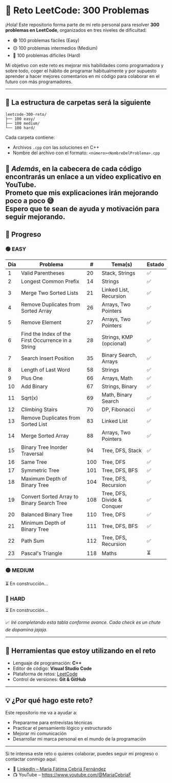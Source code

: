  # 🧠 Reto LeetCode: 300 Problemas

¡Hola! Este repositorio forma parte de mi reto personal para resolver **300 problemas en LeetCode**, organizados en tres niveles de dificultad:

- 🟢 100 problemas fáciles (Easy)
- 🟡 100 problemas intermedios (Medium)
- 🔴 100 problemas difíciles (Hard)

Mi objetivo con este reto es mejorar mis habilidades como programadora y sobre todo, coger el hábito de programar habitualmente y por supuesto aprender
a hacer mejores comentarios en mi código para colaborar en el futuro con más programadores. 

---

## 📁 La estructura de carpetas será la siguiente

```
leetcode-300-reto/
├── 100 easy/
├── 100 medium/
└── 100 hard/
```

Cada carpeta contiene:
- Archivos `.cpp` con las soluciones en C++ 
- Nombre del archivo con el formato: `<número><NombreDelProblema>.cpp`

📌 *Además*, en la cabecera de cada código encontrarás un **enlace a un vídeo explicativo en YouTube**.  
Prometo que mis explicaciones irán mejorando poco a poco 😅  
Espero que te sean de ayuda y motivación para seguir mejorando.
---

## 🚀 Progreso
### 🟢 **EASY** 

| Día | Problema                                       | #   | Tema(s)                     | Estado |
|-----|------------------------------------------------|-----|-----------------------------|--------|
| 1   | Valid Parentheses                              | 20  | Stack, Strings              | ✅     |
| 2   | Longest Common Prefix                          | 14  | Strings                     | ✅     |
| 3   | Merge Two Sorted Lists                         | 21  | Linked List, Recursion      | ✅     |
| 4   | Remove Duplicates from Sorted Array            | 26  | Arrays, Two Pointers        | ✅     |
| 5   | Remove Element                                 | 27  | Arrays, Two Pointers        | ✅     |
| 6   | Find the Index of the First Occurrence in a String | 28  | Strings, KMP (opcional)     |    ✅     |
| 7   | Search Insert Position                         | 35  | Binary Search, Arrays       | ✅     |
| 8   | Length of Last Word                            | 58  | Strings                     | ✅     |
| 9   | Plus One                                       | 66  | Arrays, Math                | ✅     |
| 10  | Add Binary                                     | 67  | Strings, Binary             | ✅     |
| 11  | Sqrt(x)                                        | 69  | Math, Binary Search         | ✅     |
| 12  | Climbing Stairs                                | 70  | DP, Fibonacci               | ✅     |
| 13  | Remove Duplicates from Sorted List             | 83  | Linked List                 | ✅     |
| 14  | Merge Sorted Array                             | 88  | Arrays, Two Pointers        | ✅     |
| 15  | Binary Tree Inorder Traversal                  | 94  | Tree, DFS, Stack            | ✅     |
| 16  | Same Tree                                      | 100 | Tree, DFS                   | ✅     |
| 17  | Symmetric Tree                                 | 101 | Tree, DFS, BFS              | ✅     |
| 18  | Maximum Depth of Binary Tree                   | 104 | Tree, DFS, Recursion        | ✅     |
| 19  | Convert Sorted Array to Binary Search Tree     | 108 | Tree, DFS, Divide & Conquer | ✅     |
| 20  | Balanced Binary Tree                           | 110 | Tree, DFS                   | ✅     |
| 21  | Minimum Depth of Binary Tree                   | 111 | Tree, DFS, BFS              | ✅     |
| 22  | Path Sum                                       | 112 | Tree, DFS, Recursion        | ✅     |
| 23  | Pascal's Triangle                              | 118 | Maths                       | ⏳     |







### 🟡 **MEDIUM**
 ⏳  En construcción...

### 🔴 **HARD**
 ⏳ En construcción... 



📈 *Iré completando esta tabla conforme avance. Cada check es un chute de dopamina jajaja.*

---

## 🧰 Herramientas que estoy utilizando en el reto

- Lenguaje de programación: **C++** 
- Editor de código: **Visual Studio Code**
- Plataforma de retos: [LeetCode](https://leetcode.com)
- Control de versiones: **Git & GitHub**

---

## 💡 ¿Por qué hago este reto?

Este repositorio me va a ayudar a:

- Prepararme para entrevistas técnicas
- Practicar el pensamiento lógico y estructurado
- Mejorar mi comunicación
- Desarrollar mi marca personal en el mundo de la programación


---

Si te interesa este reto o quieres colaborar, puedes seguir mi progreso o contactar conmigo aquí:

- 🔗 [LinkedIn – María Fátima Cebriá Fernández](https://www.linkedin.com/in/maría-fátima-cebriá-fernández-2219a632a/)
- 📺 YouTube – https://www.youtube.com/@MariaCebriaF

